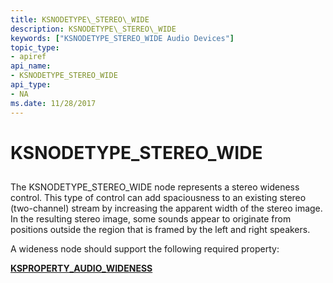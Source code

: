 ```yaml
---
title: KSNODETYPE\_STEREO\_WIDE
description: KSNODETYPE\_STEREO\_WIDE
keywords: ["KSNODETYPE_STEREO_WIDE Audio Devices"]
topic_type:
- apiref
api_name:
- KSNODETYPE_STEREO_WIDE
api_type:
- NA
ms.date: 11/28/2017
---
```


# KSNODETYPE\_STEREO\_WIDE


## <span id="ddk_ksnodetype_stereo_wide_ks"></span><span id="DDK_KSNODETYPE_STEREO_WIDE_KS"></span>


The KSNODETYPE\_STEREO\_WIDE node represents a stereo wideness control. This type of control can add spaciousness to an existing stereo (two-channel) stream by increasing the apparent width of the stereo image. In the resulting stereo image, some sounds appear to originate from positions outside the region that is framed by the left and right speakers.

A wideness node should support the following required property:

[**KSPROPERTY\_AUDIO\_WIDENESS**](ksproperty-audio-wideness.md)

 

 





